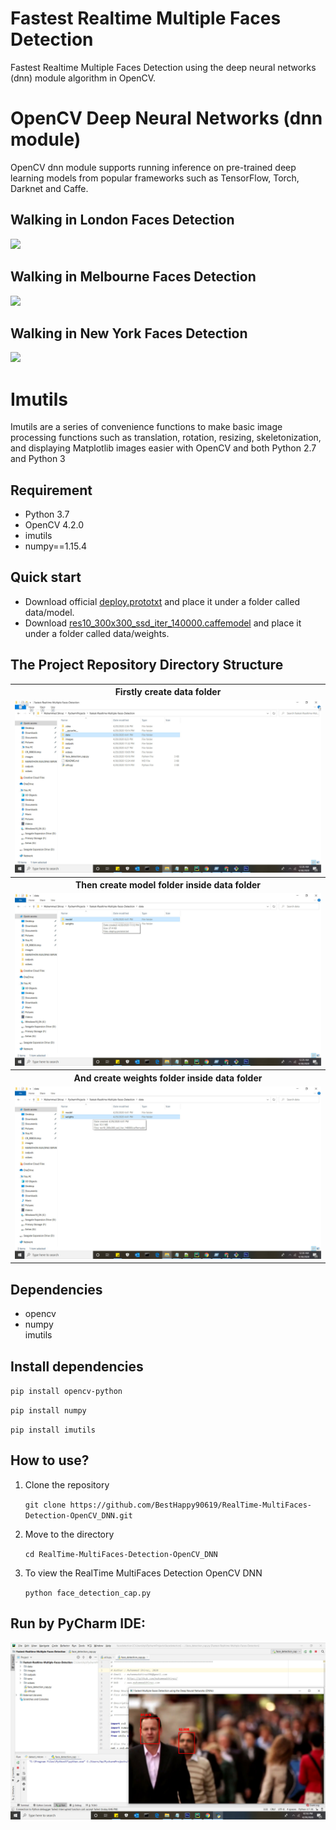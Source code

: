 # Fastest Realtime Multiple Faces Detection

Fastest Realtime Multiple Faces Detection using the deep neural networks (dnn) module algorithm in OpenCV.

# OpenCV Deep Neural Networks (dnn module)

OpenCV dnn module supports running inference on pre-trained deep learning models from popular frameworks such as TensorFlow, Torch, Darknet and Caffe.

## Walking in London Faces Detection

<p><img src="outputs/output1.gif"></p>

## Walking in Melbourne Faces Detection

<p><img src="outputs/output2.gif"></p>

## Walking in New York Faces Detection

<p><img src="outputs/output3.gif"></p>

# Imutils

Imutils are a series of convenience functions to make basic image processing functions such as translation, rotation, resizing, skeletonization, and displaying Matplotlib images easier with OpenCV and both Python 2.7 and Python 3

## Requirement

<ul>
<li>Python 3.7</li>
<li>OpenCV 4.2.0</li>
<li>imutils</li>
<li>numpy==1.15.4</li>
</ul>

## Quick start

<ul>
  <li>Download official <a href="https://github.com/thegopieffect/computer_vision/blob/master/CAFFE_DNN/deploy.prototxt.txt" rel="nofollow">deploy.prototxt</a> and place it under a folder called data/model.</li>
  <li>Download <a href="https://github.com/thegopieffect/computer_vision/blob/master/CAFFE_DNN/res10_300x300_ssd_iter_140000.caffemodel">res10_300x300_ssd_iter_140000.caffemodel</a> and place it under a folder called data/weights.</li>
</ul>

## The Project Repository Directory Structure

<table>
  <tbody>
	<tr align="center">
		<th><strong>Firstly create data folder</strong></th>
	</tr>
	<tr align="center">
		<td><img src="dir_struc/data.jpg"></td>
	</tr>
	<tr align="center">
		<th><strong>Then create model folder inside data folder</strong></th>
	</tr>
	<tr align="center">
		<td><img src="dir_struc/model.jpg"></td>
	</tr>
	<tr align="center">
		<th><strong>And create weights folder inside data folder</strong></th>
	</tr>
	<tr align="center">
		<td><img src="dir_struc/weights.jpg"></td>
	</tr>
</tbody>
</table>

## Dependencies

<ul>
<li>opencv</li>
<li>numpy</li>
</li>imutils</li>
</ul>

## Install dependencies

<p><code>pip install opencv-python</code></p>
<p><code>pip install numpy</code></p>
<p><code>pip install imutils</code></p>

## How to use?

<ol>
  <li>Clone the repository</li>
  <p><code>git clone https://github.com/BestHappy90619/RealTime-MultiFaces-Detection-OpenCV_DNN.git</code></p>
</ol>
<ol start="2">
  <li>Move to the directory</li>
  <p><code>cd RealTime-MultiFaces-Detection-OpenCV_DNN</code></p>
</ol>
<ol start="3">
  <li>To view the RealTime MultiFaces Detection OpenCV DNN</li>
  <p><code>python face_detection_cap.py</code></p>
</ol>

## Run by PyCharm IDE:

<img src="outputs/RunbyPyCharmIDE.jpg">
